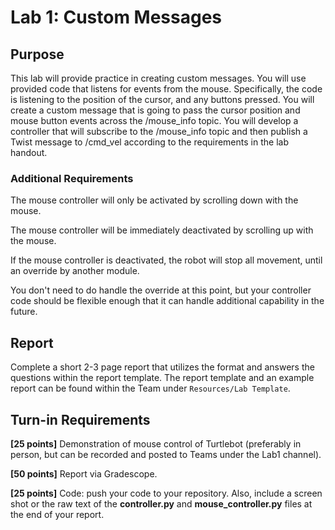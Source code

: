 # Lab 1: Custom Messages


## Purpose
This lab will provide practice in creating custom messages.  You will use provided code that listens for events from the mouse.  Specifically, the code is listening to the position of the cursor, and any buttons pressed.  You will create a custom message that is going to pass the cursor position and mouse button events across the /mouse_info topic.  You will develop a controller that will subscribe to the /mouse_info topic and then publish a Twist message to /cmd_vel according to the requirements in the lab handout.

### Additional Requirements
The mouse controller will only be activated by scrolling down with the mouse.

The mouse controller will be immediately deactivated by scrolling up with the mouse.

If the mouse controller is deactivated, the robot will stop all movement, until an override by another module.

You don't need to do handle the override at this point, but your controller code should be flexible enough that it can handle additional capability in the future.

## Report
Complete a short 2-3 page report that utilizes the format and answers the questions within the report template. The report template and an example report can be found within the Team under `Resources/Lab Template`.

## Turn-in Requirements
**[25 points]** Demonstration of mouse control of Turtlebot (preferably in person, but can be recorded and posted to Teams under the Lab1 channel).

**[50 points]** Report via Gradescope.

**[25 points]** Code: push your code to your repository. Also, include a screen shot or the raw text of the **controller.py** and **mouse_controller.py** files at the end of your report.
